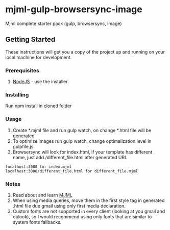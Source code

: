 # mjml-gulp-browsersync-image

Mjml complete starter pack (gulp, browsersync, image)

## Getting Started

These instructions will get you a copy of the project up and running on your local machine for development.

### Prerequisites

1. [NodeJS](http://nodejs.org) - use the installer.

### Installing

Run npm install in cloned folder

### Usage

1. Create *.mjml file and run gulp watch, on change *.html file will be generated
2. To optimize images run gulp watch, change optimalization level in gulpfile.js
3. Browsersync will look for index.html, if your template has different name, just add /different_file.html after generated URL

```
localhost:3000 for index.mjml
localhost:3000/different_file.html for different_file.mjml
```

### Notes
1. Read about and learn [MJML](https://mjml.io/documentation/)
2. When using media queries, move them in the first style tag in generated .html file due gmail using only first media declaration.
3. Custom fonts are not supported in every client (looking at you gmail and oulook), so I would recommend using only fonts that are similar to system fonts fallbacks.
